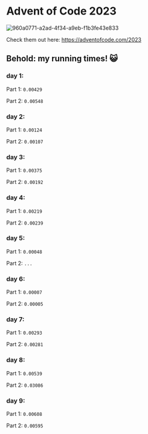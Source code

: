# Advent of Code 2023
![960a0771-a2ad-4f34-a9eb-f1b3fe43e833](https://github.com/AshkanArabim/advent-of-code-2023/assets/71609332/bdf67591-be78-411b-b1e1-caf7f29cdd79)

Check them out here: https://adventofcode.com/2023

## Behold: my running times! 😺

### day 1:

Part 1: `0.00429`

Part 2: `0.00548`

### day 2:

Part 1: `0.00124`

Part 2: `0.00107`

### day 3: 

Part 1: `0.00375`

Part 2: `0.00192`

### day 4:

Part 1: `0.00219`

Part 2: `0.00239`

### day 5:

Part 1: `0.00048`

Part 2: `...`

### day 6:

Part 1: `0.00007`

Part 2: `0.00005`

### day 7:

Part 1: `0.00293`

Part 2: `0.00281`

### day 8:

Part 1: `0.00539`

Part 2: `0.03086`

### day 9:

Part 1: `0.00608`

Part 2: `0.00595`
